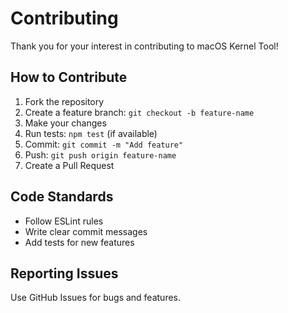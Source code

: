# Contributing

Thank you for your interest in contributing to macOS Kernel Tool!

## How to Contribute

1. Fork the repository
2. Create a feature branch: `git checkout -b feature-name`
3. Make your changes
4. Run tests: `npm test` (if available)
5. Commit: `git commit -m "Add feature"`
6. Push: `git push origin feature-name`
7. Create a Pull Request

## Code Standards

- Follow ESLint rules
- Write clear commit messages
- Add tests for new features

## Reporting Issues

Use GitHub Issues for bugs and features.